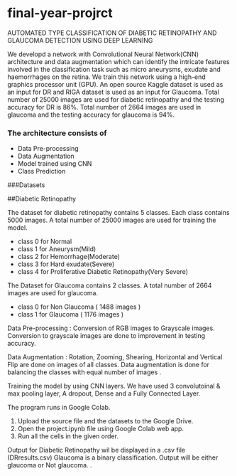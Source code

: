 # final-year-projrct
AUTOMATED TYPE CLASSIFICATION OF DIABETIC RETINOPATHY AND GLAUCOMA DETECTION USING DEEP LEARNING

We developd a network with Convolutional Neural Network(CNN) architecture and data augmentation which can identify the intricate features involved in the classification task such as micro aneurysms, exudate and haemorrhages on the retina. We train this network using a high-end graphics processor unit (GPU). An open source Kaggle dataset is used as an input for DR and RIGA dataset is used as an input for Glaucoma. Total number of 25000 images are used for diabetic retinopathy and the testing accuracy for DR is 86%. Total number of 2664 images are used in glaucoma and the testing accuracy for glaucoma is 94%.

### The architecture consists of

* Data Pre-processing
* Data Augmentation
* Model trained using CNN
* Class Prediction

###Datasets

##Diabetic Retinopathy

The dataset for diabetic retinopathy contains 5 classes. Each class contains 5000 images. A total number of 25000 images are used for training the model.

* class 0 for Normal
* class 1 for Aneurysm(Mild)
* class 2 for Hemorrhage(Moderate)
* class 3 for Hard exudate(Severe)
* class 4 for Proliferative Diabetic Retinopathy(Very Severe) 

The Dataset for Glaucoma contains 2 classes. A total number of 2664 images are used for glaucoma.

* class 0 for Non Glaucoma ( 1488 images )
* class 1 for Glaucoma ( 1176 images )

Data Pre-processing : Conversion of RGB images to Grayscale images. Conversion to grayscale images are done to improvement in testing accuracy.

Data Augmentation : Rotation, Zooming, Shearing, Horizontal and Vertical Flip are done on images of all classes. Data augmentation is done for balancing the classes with equal number of images .

Training the model by using CNN layers. We have used 3 convolutoinal & max pooling layer, A dropout, Dense and a Fully Connected Layer.

The program runs in Google Colab. 

1. Upload the source file and the datasets to the Google Drive.
2. Open the project.ipynb file using Google Colab web app.
3. Run all the cells in the given order.

Output for Diabetic Retinopathy wil be displayed in a .csv file (DRresults.csv)
Glaucoma is a binary classification. Output will be either glaucoma or Not glaucoma. 
. 

